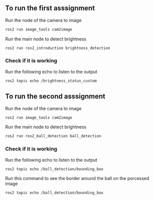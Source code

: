 ## To run the first asssignment

Run the node of the camera to image
```bash
ros2 run image_tools cam2image
```
Run the main node to detect brightness
```bash
ros2 run ros2_introduction brightness_detection
```

### Check if it is working
Run the following echo to listen to the output
```bash
ros2 topic echo /brightness_status_custom
```


## To run the second asssignment

Run the node of the camera to image
```bash
ros2 run image_tools cam2image
```

Run the main node to detect brightness
```bash
ros2 run ros2_ball_detection ball_detection
```

### Check if it is working
Run the following echo to listen to the output
```bash
ros2 topic echo /ball_detection/bounding_box
```

Run this command to see the border around the ball on the porcessed image
```bash
ros2 topic echo /ball_detection/bounding_box
```


